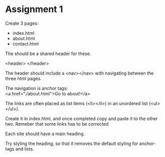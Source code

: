 # Assignment 1

Create 3 pages:

-   index.html
-   about.html
-   contact.html

The should be a shared header for these.

\<header> \</header>

The header should include a \<nav>\</nav> with navigating between the three html pages.

The navigation is anchor tags: <br>
\<a href="./about.html">Go to about!\</a>

The links are often placed as list items (\<li>\</li>) in an unordered list (\<ul>\</ul>).

Create it in index.html, and once completed copy and paste it to the other two. Remeber that some links has to be corrected

Each site should have a main heading.

Try styling the heading, so that it removes the default styling for anchor-tags and lists.
